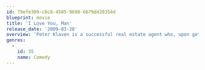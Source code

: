 ```yaml
---
id: 79efe309-c0c8-4505-9698-6679dd20354d
blueprint: movie
title: 'I Love You, Man'
release_date: '2009-03-20'
overview: 'Peter Klaven is a successful real estate agent who, upon getting engaged to the woman of his dreams, Zooey, discovers, to his dismay and chagrin, that he has no male friend close enough to serve as his Best Man. Peter immediately sets out to rectify the situation, embarking on a series of bizarre and awkward "man-dates."'
genres:
  -
    id: 35
    name: Comedy
---
```

